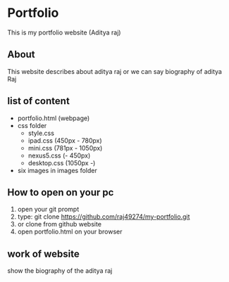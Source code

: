 # Portfolio
This is my portfolio website (Aditya raj)
## About
This website describes about aditya raj or we can say biography of aditya Raj

## list of content
* portfolio.html (webpage)
* css folder
  * style.css
  * ipad.css (450px - 780px)
  * mini.css (781px - 1050px)
  * nexus5.css (- 450px)
  * desktop.css (1050px -)
* six images in images folder

## How to open on your pc
1) open your git prompt
2) type: git clone https://github.com/raj49274/my-portfolio.git
3) or clone from github website
4) open portfolio.html on your browser

## work of website
show the biography of the aditya raj
